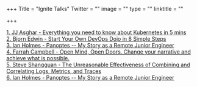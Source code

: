 +++
Title = "Ignite Talks"
Twitter = ""
image = ""
type = ""
linktitle = ""

+++

<a href="https://devopsdays.org/events/2019-dallas/program/jj-asghar/">1. JJ Asghar - Everything you need to know about Kubernetes in 5 mins</a><br>
<a href="https://devopsdays.org/events/2019-dallas/program/bjorn-edwin/">2. Bjorn Edwin - Start Your Own DevOps Dojo in 8 Simple Steps</a><br>
<a href="https://devopsdays.org/events/2019-dallas/program/ian-holmes/">3. Ian Holmes - Panoptes -- My Story as a Remote Junior Engineer</a><br>
<a href="https://devopsdays.org/events/2019-dallas/speakers/farrah-campbell/">4. Farrah Campbell - Open Mind, Open Doors. Change your narrative and achieve what is possible.</a><br>
<a href="https://devopsdays.org/events/2019-dallas/program/steve-shangguan/">5. Steve Shangguan - The Unreasonable Effectiveness of Combining and Correlating Logs, Metrics, and Traces</a><br>
<a href="https://devopsdays.org/events/2019-dallas/program/ian-holmes/">6. Ian Holmes - Panoptes -- My Story as a Remote Junior Engineer</a><br>


